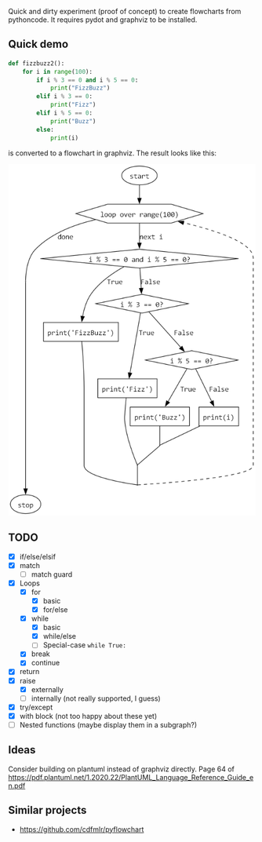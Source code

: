 Quick and dirty experiment (proof of concept) to create flowcharts from pythoncode.
It requires pydot and graphviz to be installed.

## Quick demo

```python
def fizzbuzz2():
    for i in range(100):
        if i % 3 == 0 and i % 5 == 0:
            print("FizzBuzz")
        elif i % 3 == 0:
            print("Fizz")
        elif i % 5 == 0:
            print("Buzz")
        else:
            print(i)
```

is converted to a flowchart in graphviz.
The result looks like this:

![fizzbuzz.png](fizzbuzz.png)

## TODO

- [x] if/else/elsif
- [x] match
    - [ ] match guard
- [x] Loops
    - [x] for
        - [x] basic
        - [x] for/else
    - [x] while
      - [x] basic
      - [x] while/else
      - [ ] Special-case `while True:`
    - [x] break
    - [x] continue
- [x] return
- [x] raise
    - [x] externally
    - [ ] internally (not really supported, I guess)
- [x] try/except
- [x] with block (not too happy about these yet)
- [ ] Nested functions (maybe display them in a subgraph?)

## Ideas

Consider building on plantuml instead of graphviz directly.
Page 64 of https://pdf.plantuml.net/1.2020.22/PlantUML_Language_Reference_Guide_en.pdf

## Similar projects

- https://github.com/cdfmlr/pyflowchart

